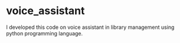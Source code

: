 # voice_assistant
I developed this code on voice assistant in library management using python programming language. 
